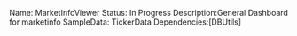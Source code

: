 Name: MarketInfoViewer
Status: In Progress
Description:General Dashboard for marketinfo
SampleData: TickerData
Dependencies:[DBUtils]
